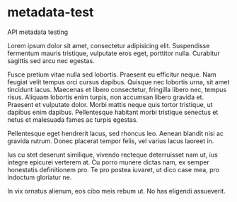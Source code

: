 # metadata-test
API metadata testing

Lorem ipsum dolor sit amet, consectetur adipisicing elit.
Suspendisse fermentum mauris tristique, vulputate eros eget, porttitor nulla.
Curabitur sagittis sed arcu nec egestas.

Fusce pretium vitae nulla sed lobortis.
Praesent eu efficitur neque.
Nam feugiat velit tempus orci cursus dapibus.
Quisque nec lobortis urna, sit amet tincidunt lacus.
Maecenas et libero consectetur, fringilla libero nec, tempus risus.
Aliquam lobortis enim turpis, non accumsan libero gravida et.
Praesent et vulputate dolor.
Morbi mattis neque quis tortor tristique, ut dapibus enim dapibus.
Pellentesque habitant morbi tristique senectus et netus et malesuada fames ac turpis egestas.

Pellentesque eget hendrerit lacus, sed rhoncus leo. Aenean blandit nisi ac gravida rutrum.
Donec placerat tempor felis, vel varius lacus laoreet in.

Ius cu stet deserunt similique, vivendo recteque deterruisset nam ut, ius integre epicurei verterem at.
Cu porro munere dictas nam, ex semper honestatis definitionem pro.
Te pro postea iuvaret, ut dico case mea, pro indoctum gloriatur ne.

In vix ornatus alienum, eos cibo meis rebum ut.
No has eligendi assueverit.
